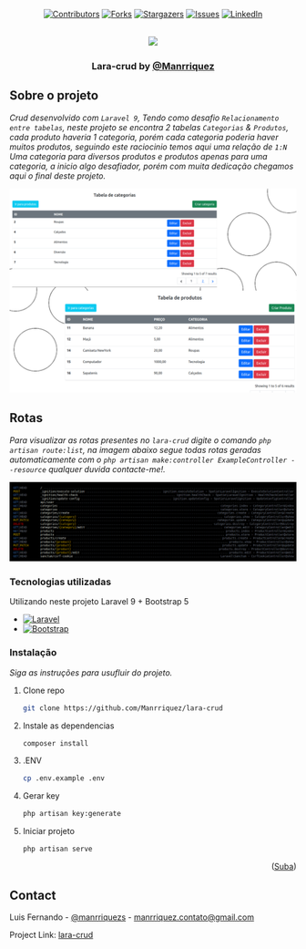 <div id="top"></div>
<!--
*** Thanks for checking out the Best-README-Template. If you have a suggestion
*** that would make this better, please fork the repo and create a pull request
*** or simply open an issue with the tag "enhancement".
*** Don't forget to give the project a star!
*** Thanks again! Now go create something AMAZING! :D
-->



<!-- PROJECT SHIELDS -->
<!--
*** I'm using markdown "reference style" links for readability.
*** Reference links are enclosed in brackets [ ] instead of parentheses ( ).
*** See the bottom of this document for the declaration of the reference variables
*** for contributors-url, forks-url, etc. This is an optional, concise syntax you may use.
*** https://www.markdownguide.org/basic-syntax/#reference-style-links
-->
<span align="center">
  
[![Contributors][contributors-shield]][contributors-url]
[![Forks][forks-shield]][forks-url]
[![Stargazers][stars-shield]][stars-url]
[![Issues][issues-shield]][issues-url]
[![LinkedIn][linkedin-shield]][linkedin-url]

</span>



<!-- PROJECT LOGO -->
<br />
<div align="center">
  <a href="https://github.com/Manrriquez/ecommerce-react-ui/">
    <img src="https://raw.githubusercontent.com/laravel/art/master/logo-lockup/5%20SVG/2%20CMYK/1%20Full%20Color/laravel-logolockup-cmyk-red.svg" width="350">
  </a>

  <h3 align="center">Lara-crud by <a href="https://linkedin.com/in/manrriquezs" target="_blank">@Manrriquez</a></h3>

</div>


<!-- ABOUT THE PROJECT -->
## Sobre o projeto

_Crud desenvolvido com `Laravel 9`, Tendo como desafio `Relacionamento entre tabelas`, neste projeto se encontra 2 tabelas `Categorias` & `Produtos`, cada produto haveria 1 categoria, porém cada categoria poderia haver muitos produtos, seguindo este raciocinio temos aqui uma relação de `1:N` Uma categoria para diversos produtos e produtos apenas para uma categoria, a inicio algo desafiador, porém com muita dedicação chegamos aqui o final deste projeto._

[![Product Name Screen Shot][product-screenshot]](https://example.com)


## Rotas

_Para visualizar as rotas presentes no `lara-crud` digite o comando `php artisan route:list`, na imagem abaixo segue todas rotas geradas automaticamente com o `php artisan make:controller ExampleController --resource` qualquer duvida contacte-me!._

[![Product Name Screen Shot][route-screenshot]](https://example.com)



### Tecnologias utilizadas

Utilizando neste projeto Laravel 9 + Bootstrap 5

* [![Laravel][Laravel.com]][Laravel-url]
* [![Bootstrap][Bootstrap.com]][Bootstrap-url]


### Instalação

_Siga as instruções para usufluir do projeto._

1. Clone repo
   ```sh
   git clone https://github.com/Manrriquez/lara-crud
   ```
2. Instale as dependencias
   ```sh
   composer install
   ```
3. .ENV
   ```sh
   cp .env.example .env
   ```
4. Gerar key
   ```sh
   php artisan key:generate
   ```  
5. Iniciar projeto
   ```sh
   php artisan serve
   ```  


<p align="right">(<a href="#top">Suba</a>)</p>





<!-- CONTACT -->
## Contact

Luis Fernando - [@manrriquezs](https://www.linkedin.com/in/manrriquezs/) - manrriquez.contato@gmail.com

Project Link: [lara-crud](https://github.com/Manrriquez/lara-crud)




<!-- MARKDOWN LINKS & IMAGES -->
<!-- https://www.markdownguide.org/basic-syntax/#reference-style-links -->
[contributors-shield]: https://img.shields.io/github/contributors/Manrriquez/lara-crud.svg?style=for-the-badge
[contributors-url]: https://github.com/Manrriquez/lara-crud/graphs/contributors
[forks-shield]: https://img.shields.io/github/forks/Manrriquez/lara-crud.svg?style=for-the-badge
[forks-url]: https://github.com/Manrriquez/lara-crud/network/members
[stars-shield]: https://img.shields.io/github/stars/Manrriquez/lara-crud.svg?style=for-the-badge
[stars-url]: https://github.com/Manrriquez/lara-crud/stargazers
[issues-shield]: https://img.shields.io/github/issues/Manrriquez/lara-crud.svg?style=for-the-badge
[issues-url]: https://github.com/Manrriquez/lara-crud/issues
[linkedin-shield]: https://img.shields.io/badge/-LinkedIn-black.svg?style=for-the-badge&logo=linkedin&colorB=555
[linkedin-url]: https://linkedin.com/in/manrriquezs
[product-screenshot]: ./public/img/Banner-README.png
[route-screenshot]: ./public/img/route-README.png
[Next.js]: https://img.shields.io/badge/next.js-000000?style=for-the-badge&logo=nextdotjs&logoColor=white
[Next-url]: https://nextjs.org/
[React.js]: https://img.shields.io/badge/React-20232A?style=for-the-badge&logo=react&logoColor=61DAFB
[React-url]: https://reactjs.org/
[Vue.js]: https://img.shields.io/badge/MaterialUi-35495E?style=for-the-badge&logo=materialuidots&logoColor=4FC08D
[Vue-url]: https://vuejs.org/
[Angular.io]: https://img.shields.io/badge/Angular-DD0031?style=for-the-badge&logo=angular&logoColor=white
[Angular-url]: https://angular.io/
[Svelte.dev]: https://img.shields.io/badge/Svelte-4A4A55?style=for-the-badge&logo=svelte&logoColor=FF3E00
[Svelte-url]: https://svelte.dev/
[Laravel.com]: https://img.shields.io/badge/Laravel-FF2D20?style=for-the-badge&logo=laravel&logoColor=white
[Laravel-url]: https://laravel.com
[Bootstrap.com]: https://img.shields.io/badge/Bootstrap-563D7C?style=for-the-badge&logo=bootstrap&logoColor=white
[Bootstrap-url]: https://getbootstrap.com
[JQuery.com]: https://img.shields.io/badge/jQuery-0769AD?style=for-the-badge&logo=jquery&logoColor=white
[JQuery-url]: https://jquery.com 
